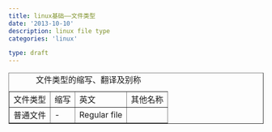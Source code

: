 ```yaml
---
title: linux基础——文件类型
date: '2013-10-10'
description: linux file type
categories: 'linux'

type: draft
---
```


<table border="1">
  <caption>文件类型的缩写、翻译及别称</caption>
  <tr>
    <td>文件类型</td>
    <td>缩写</td>
    <td>英文</td>
    <td>其他名称</td>
  </tr>
  <tr>
    <td>普通文件</td>
    <td>-</td>
    <td>Regular file</td>
    <td></td>
  </tr>
</table>
